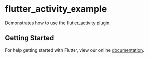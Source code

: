 # flutter_activity_example

Demonstrates how to use the flutter_activity plugin.

## Getting Started

For help getting started with Flutter, view our online
[documentation](https://flutter.io/).

